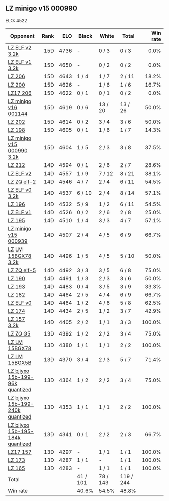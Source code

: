 ## LZ minigo v15 000990 ##

ELO: 4522

Opponent | Rank | ELO | Black | White | Total | Win rate
---------|-----:|----:|-------|-------|-------|-------:
[LZ ELF v2 3.2k](LZ%20ELF%20v2%203.2k.md) | 15D | 4736 | - | 0 / 3 | 0 / 3 | 0.0%
[LZ ELF v1 3.2k](LZ%20ELF%20v1%203.2k.md) | 15D | 4650 | - | 0 / 2 | 0 / 2 | 0.0%
[LZ 206](LZ%20206.md) | 15D | 4643 | 1 / 4 | 1 / 7 | 2 / 11 | 18.2%
[LZ 200](LZ%20200.md) | 15D | 4626 | - | 1 / 6 | 1 / 6 | 16.7%
[LZ17 206](LZ17%20206.md) | 15D | 4622 | 0 / 1 | 0 / 1 | 0 / 2 | 0.0%
[LZ minigo v16 001144](LZ%20minigo%20v16%20001144.md) | 15D | 4619 | 0 / 6 | 13 / 20 | 13 / 26 | 50.0%
[LZ 202](LZ%20202.md) | 15D | 4614 | 0 / 2 | 3 / 4 | 3 / 6 | 50.0%
[LZ 198](LZ%20198.md) | 15D | 4605 | 0 / 1 | 1 / 6 | 1 / 7 | 14.3%
[LZ minigo v15 000990 3.2k](LZ%20minigo%20v15%20000990%203.2k.md) | 15D | 4604 | 1 / 5 | 2 / 3 | 3 / 8 | 37.5%
[LZ 212](LZ%20212.md) | 14D | 4594 | 0 / 1 | 2 / 6 | 2 / 7 | 28.6%
[LZ ELF v2](LZ%20ELF%20v2.md) | 14D | 4557 | 1 / 9 | 7 / 12 | 8 / 21 | 38.1%
[LZ ZQ elf-2](LZ%20ZQ%20elf-2.md) | 14D | 4546 | 4 / 7 | 2 / 4 | 6 / 11 | 54.5%
[LZ ELF v0 3.2k](LZ%20ELF%20v0%203.2k.md) | 14D | 4537 | 6 / 10 | 2 / 4 | 8 / 14 | 57.1%
[LZ 196](LZ%20196.md) | 14D | 4532 | 5 / 9 | 1 / 2 | 6 / 11 | 54.5%
[LZ ELF v1](LZ%20ELF%20v1.md) | 14D | 4526 | 0 / 2 | 2 / 6 | 2 / 8 | 25.0%
[LZ 195](LZ%20195.md) | 14D | 4510 | 1 / 4 | 3 / 3 | 4 / 7 | 57.1%
[LZ minigo v15 000939](LZ%20minigo%20v15%20000939.md) | 14D | 4507 | 2 / 4 | 4 / 5 | 6 / 9 | 66.7%
[LZ LM 15BGX78 3.2k](LZ%20LM%2015BGX78%203.2k.md) | 14D | 4496 | 1 / 5 | 4 / 5 | 5 / 10 | 50.0%
[LZ ZQ elf-5](LZ%20ZQ%20elf-5.md) | 14D | 4492 | 3 / 3 | 3 / 5 | 6 / 8 | 75.0%
[LZ 190](LZ%20190.md) | 14D | 4491 | 1 / 3 | 2 / 3 | 3 / 6 | 50.0%
[LZ 193](LZ%20193.md) | 14D | 4483 | 0 / 4 | 3 / 5 | 3 / 9 | 33.3%
[LZ 182](LZ%20182.md) | 14D | 4464 | 2 / 5 | 4 / 4 | 6 / 9 | 66.7%
[LZ ELF v0](LZ%20ELF%20v0.md) | 14D | 4464 | 1 / 2 | 4 / 6 | 5 / 8 | 62.5%
[LZ 174](LZ%20174.md) | 14D | 4434 | 2 / 5 | 1 / 2 | 3 / 7 | 42.9%
[LZ 157 3.2k](LZ%20157%203.2k.md) | 14D | 4405 | 2 / 2 | 1 / 1 | 3 / 3 | 100.0%
[LZ ZQ G5](LZ%20ZQ%20G5.md) | 13D | 4392 | 1 / 2 | 2 / 2 | 3 / 4 | 75.0%
[LZ LM 15BGX78](LZ%20LM%2015BGX78.md) | 13D | 4380 | 1 / 1 | 1 / 1 | 2 / 2 | 100.0%
[LZ LM 15BGX5B](LZ%20LM%2015BGX5B.md) | 13D | 4370 | 3 / 4 | 2 / 3 | 5 / 7 | 71.4%
[LZ bjiyxo 15b-199-96k quantized](LZ%20bjiyxo%2015b-199-96k%20quantized.md) | 13D | 4364 | 1 / 2 | 2 / 2 | 3 / 4 | 75.0%
[LZ bjiyxo 15b-199-240k quantized](LZ%20bjiyxo%2015b-199-240k%20quantized.md) | 13D | 4353 | 1 / 1 | 1 / 1 | 2 / 2 | 100.0%
[LZ bjiyxo 15b-195-184k quantized](LZ%20bjiyxo%2015b-195-184k%20quantized.md) | 13D | 4341 | 0 / 1 | 2 / 2 | 2 / 3 | 66.7%
[LZ17 157](LZ17%20157.md) | 13D | 4297 | - | 1 / 1 | 1 / 1 | 100.0%
[LZ 173](LZ%20173.md) | 13D | 4287 | 1 / 1 | - | 1 / 1 | 100.0%
[LZ 165](LZ%20165.md) | 13D | 4283 | - | 1 / 1 | 1 / 1 | 100.0%
Total | | | 41 / 101 | 78 / 143 | 119 / 244 | 
Win rate| | | 40.6% | 54.5% | 48.8% | 
